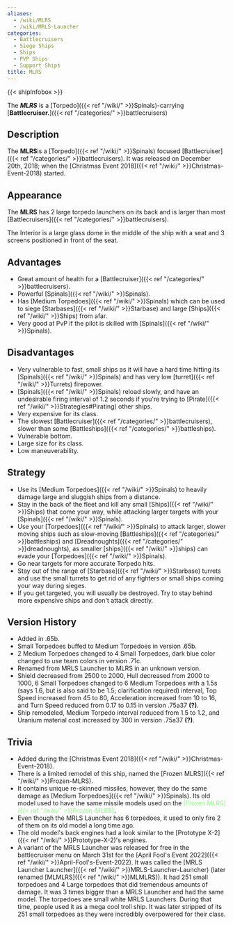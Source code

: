 ```yaml
---
aliases:
  - /wiki/MLRS
  - /wiki/MRLS-Launcher
categories:
  - Battlecruisers
  - Siege Ships
  - Ships
  - PVP Ships
  - Support Ships
title: MLRS
---
```


{{< shipInfobox >}}

The **_MLRS_** is a [Torpedo]({{< ref "/wiki/" >}}Spinals)-carrying [**Battlecruiser.**]({{< ref "/categories/" >}}battlecruisers)

## Description

The **MLRS**is a [Torpedo]({{< ref "/wiki/" >}}Spinals) focused [Battlecruiser]({{< ref "/categories/" >}}battlecruisers). It was released on December 20th, 2018; when the [Christmas Event 2018]({{< ref "/wiki/" >}}Christmas-Event-2018) started.

## Appearance

The **MLRS** has 2 large torpedo launchers on its back and is larger than most [Battlecruisers]({{< ref "/categories/" >}}battlecruisers).

The Interior is a large glass dome in the middle of the ship with a seat and 3 screens positioned in front of the seat.

## Advantages

- Great amount of health for a [Battlecruiser]({{< ref "/categories/" >}}battlecruisers).
- Powerful [Spinals]({{< ref "/wiki/" >}}Spinals).
- Has [Medium Torpedoes]({{< ref "/wiki/" >}}Spinals) which can be used to siege [Starbases]({{< ref "/wiki/" >}}Starbase) and large [Ships]({{< ref "/wiki/" >}}Ships) from afar.
- Very good at PvP if the pilot is skilled with [Spinals]({{< ref "/wiki/" >}}Spinals).

## Disadvantages

- Very vulnerable to fast, small ships as it will have a hard time hitting its [Spinals]({{< ref "/wiki/" >}}Spinals) and has very low [turret]({{< ref "/wiki/" >}}Turrets) firepower.
- [Spinals]({{< ref "/wiki/" >}}Spinals) reload slowly, and have an undesirable firing interval of 1.2 seconds if you're trying to [Pirate]({{< ref "/wiki/" >}}Strategies#Pirating) other ships.
- Very expensive for its class.
- The slowest [Battlecruiser]({{< ref "/categories/" >}}battlecruisers), slower than some [Battleships]({{< ref "/categories/" >}}battleships).
- Vulnerable bottom.
- Large size for its class.
- Low maneuverability.

## Strategy

- Use its [Medium Torpedoes]({{< ref "/wiki/" >}}Spinals) to heavily damage large and sluggish ships from a distance.
- Stay in the back of the fleet and kill any small [Ships]({{< ref "/wiki/" >}}Ships) that come your way, while attacking larger targets with your [Spinals]({{< ref "/wiki/" >}}Spinals).
- Use your [Torpedoes]({{< ref "/wiki/" >}}Spinals) to attack larger, slower moving ships such as slow-moving [Battleships]({{< ref "/categories/" >}}battleships) and [Dreadnoughts]({{< ref "/categories/" >}}dreadnoughts), as smaller [ships]({{< ref "/wiki/" >}}ships) can evade your [Torpedoes]({{< ref "/wiki/" >}}Spinals).
- Go near targets for more accurate Torpedo hits.
- Stay out of the range of [Starbase]({{< ref "/wiki/" >}}Starbase) turrets and use the small turrets to get rid of any fighters or small ships coming your way during sieges.
- If you get targeted, you will usually be destroyed. Try to stay behind more expensive ships and don't attack directly.

## Version History

- Added in .65b.
- Small Torpedoes buffed to Medium Torpedoes in version .65b.
- 2 Medium Torpedoes changed to 4 Small Torpedoes, dark blue color changed to use team colors in version .71c.
- Renamed from MRLS Launcher to MLRS in an unknown version.
- Shield decreased from 2500 to 2000, Hull decreased from 2000 to 1000, 6 Small Torpedoes changed to 6 Medium Torpedoes with a 1.5s (says 1.6, but is also said to be 1.5; clarification required) interval, Top Speed increased from 45 to 80, Acceleration increased from 10 to 16, and Turn Speed reduced from 0.17 to 0.15 in version .75a37 **(?)**.
- Ship remodeled, Medium Torpedo interval reduced from 1.5 to 1.2, and Uranium material cost increased by 300 in version .75a37 **(?)**.

## Trivia

- Added during the [Christmas Event 2018]({{< ref "/wiki/" >}}Christmas-Event-2018).
- There is a limited remodel of this ship, named the [Frozen MLRS]({{< ref "/wiki/" >}}Frozen-MLRS).
- It contains unique re-skinned missiles, however, they do the same damage as [Medium Torpedoes]({{< ref "/wiki/" >}}Spinals). Its old model used to have the same missile models used on the <span style="color:#8dfc80">[Frozen MLRS]({{< ref "/wiki/" >}}Frozen-MLRS)</span>.
- Even though the MRLS Launcher has 6 torpedoes, it used to only fire 2 of them on its old model a long time ago.
- The old model's back engines had a look similar to the [Prototype X-2]({{< ref "/wiki/" >}}Prototype-X-2)'s engines.
- A variant of the MRLS Launcher was released for free in the battlecruiser menu on March 31st for the [April Fool's Event 2022]({{< ref "/wiki/" >}}April-Fool's-Event-2022). It was called the [MRLS Launcher Launcher]({{< ref "/wiki/" >}}MRLS-Launcher-Launcher) (later renamed [MLMLRS]({{< ref "/wiki/" >}}MLMLRS)). It had 251 small torpedoes and 4 Large torpedoes that did tremendous amounts of damage. It was 3 times bigger than a MRLS Launcher and had the same model. The torpedoes are small white MRLS Launchers. During that time, people used it as a mega cool troll ship. It was later stripped of its 251 small torpedoes as they were incredibly overpowered for their class.
